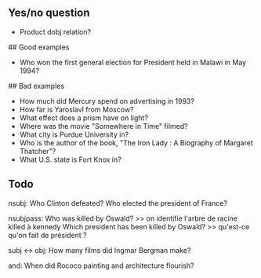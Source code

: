 
## Yes/no question

* Product dobj relation?

## Good examples

* Who won the first general election for President held in Malawi in May 1994? 

## Bad examples

* How much did Mercury spend on advertising in 1993?
* How far is Yaroslavl from Moscow?
* What effect does a prism have on light?
* Where was the movie "Somewhere in Time" filmed?
* What city is Purdue University in?
* Who is the author of the book, "The Iron Lady : A Biography of Margaret Thatcher"?
* What U.S. state is Fort Knox in?

## Todo

nsubj:
    Who Clinton defeated?
    Who elected the president of France?
    
nsubjpass:
    Who was killed by Oswald? >>  on identifie l'arbre de racine killed à kennedy
    Which president has been killed by Oswald? >> qu'est-ce qu'on fait de président ?
    
subj <-> obj:
    How many films did Ingmar Bergman make?
    
and:
    When did Rococo painting and architecture flourish?

